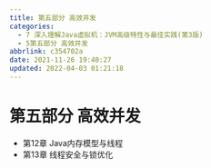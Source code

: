 ```yaml
---
title: 第五部分 高效并发
categories: 
  - 7 深入理解Java虛拟机：JVM高级特性与最佳实践(第3版)
  - 5第五部分 高效并发
abbrlink: c354702a
date: 2021-11-26 19:40:27
updated: 2022-04-03 01:21:18
---
```

# 第五部分 高效并发
- 第12章 Java内存模型与线程
- 第13章 线程安全与锁优化


